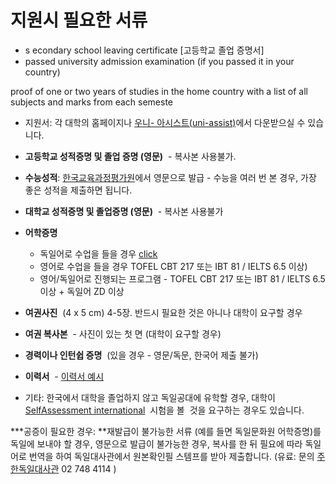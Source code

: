 # 지원시 필요한 서류



* s  econdary school leaving certificate   \[고등학교 졸업 증명서\]
* passed university admission examination \(if you passed it in your country\)

proof of one or two years of studies in the home country with a list of all subjects and marks from each semeste



* 지원서: 각 대학의 홈페이지나 [우니- 아시스트\(](http://www.uni-assist.de/)[uni-assist\)](http://www.uni-assist.de/)에서 다운받으실 수 있습니다.
* **고등학교 성적증명 및 졸업 증명 \(영문\)**
   - 복사본 사용불가. 
* **수능성적**: [한국교육과정평가원](http://www.kice.re.kr/)에서 영문으로 발급 - 수능을 여러 번 본 경우, 가장 좋은 성적을 제출하면 됩니다. 
* **대학교 성적증명 및 졸업증명 \(영문\)**
   - 복사본 사용불가 
* **어학증명**
  * 독일어로 수업을 들을 경우 [click](https://www.daad.de/miniwebs/icseoul/ko/23446/index.html)
  * 영어로 수업을 들을 경우 TOFEL CBT 217 또는 IBT 81 / IELTS 6.5 이상\)
  * 영어/독일어로 진행되는 프로그램 - TOFEL CBT 217 또는 IBT 81 / IELTS 6.5 이상 + 독일어 ZD 이상

* **여권사진**
   \(4 x 5 cm\) 4-5장. 반드시 필요한 것은 아니나 대학이 요구할 경우
* **여권 복사본**
   - 사진이 있는 첫 면 \(대학이 요구할 경우\)
* **경력이나 인턴쉽 증명**
   \(있을 경우 - 영문/독문, 한국어 제출 불가\)
* **이력서**
   -
  [이력서 예시](http://be.daad.de/imperia/md/content/informationszentren/websitedocuments/lebenslaufbeispiel.pdf)
* 기타: 한국에서 대학을 졸업하지 않고 독일공대에 유학할 경우, 대학이 
  [SelfAssessment international](http://www.self-assessment.tu9.de/tm)
   시험을 볼  것을 요구하는 경우도 있습니다. 

\***공증이 필요한 경우: **재발급이 불가능한 서류 \(예를 들면 독일문화원 어학증명\)를 독일에 보내야 할 경우, 영문으로 발급이 불가능한 경우, 복사를 한 뒤 필요에 따라 독일어로 번역을 하여 독일대사관에서 원본확인필 스템프를 받아 제출합니다. \(유료: 문의 [주한독일대사관](http://www.seoul.diplo.de/Vertretung/seoul/ko/05-RK/Bescheinigung/__Bescheinigung__ub.html) 02 748 4114 \) 

